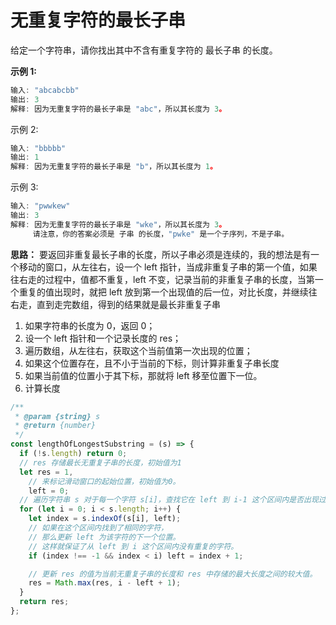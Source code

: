 # 无重复字符的最长子串

给定一个字符串，请你找出其中不含有重复字符的 最长子串 的长度。

**示例 1:**

```js
输入: "abcabcbb"
输出: 3
解释: 因为无重复字符的最长子串是 "abc"，所以其长度为 3。
```

示例 2:

```js
输入: "bbbbb"
输出: 1
解释: 因为无重复字符的最长子串是 "b"，所以其长度为 1。
```

示例 3:

```js
输入: "pwwkew"
输出: 3
解释: 因为无重复字符的最长子串是 "wke"，所以其长度为 3。
     请注意，你的答案必须是 子串 的长度，"pwke" 是一个子序列，不是子串。
```

**思路：**
要返回非重复最长子串的长度，所以子串必须是连续的，我的想法是有一个移动的窗口，从左往右，设一个 left 指针，当成非重复子串的第一个值，如果往右走的过程中，值都不重复，left 不变，记录当前的非重复子串的长度，当第一个重复的值出现时，就把 left 放到第一个出现值的后一位，对比长度，并继续往右走，直到走完数组，得到的结果就是最长非重复子串

1. 如果字符串的长度为 0，返回 0；
2. 设一个 left 指针和一个记录长度的 res；
3. 遍历数组，从左往右，获取这个当前值第一次出现的位置；
4. 如果这个位置存在，且不小于当前的下标，则计算非重复子串长度
5. 如果当前值的位置小于其下标，那就将 left 移至位置下一位。
6. 计算长度

```js
/**
 * @param {string} s
 * @return {number}
 */
const lengthOfLongestSubstring = (s) => {
  if (!s.length) return 0;
  // res 存储最长无重复子串的长度，初始值为1
  let res = 1,
    // 来标记滑动窗口的起始位置，初始值为0。
    left = 0;
  // 遍历字符串 s 对于每一个字符 s[i]，查找它在 left 到 i-1 这个区间内是否出现过
  for (let i = 0; i < s.length; i++) {
    let index = s.indexOf(s[i], left);
    // 如果在这个区间内找到了相同的字符，
    // 那么更新 left 为该字符的下一个位置。
    // 这样就保证了从 left 到 i 这个区间内没有重复的字符。
    if (index !== -1 && index < i) left = index + 1;

    // 更新 res 的值为当前无重复子串的长度和 res 中存储的最大长度之间的较大值。
    res = Math.max(res, i - left + 1);
  }
  return res;
};
```
